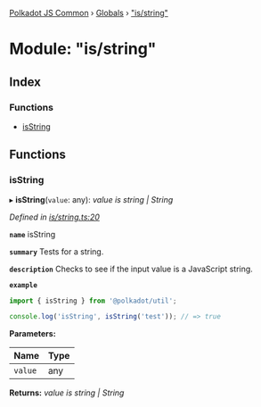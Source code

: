 [Polkadot JS Common](../README.md) › [Globals](../globals.md) › ["is/string"](_is_string_.md)

# Module: "is/string"

## Index

### Functions

* [isString](_is_string_.md#isstring)

## Functions

###  isString

▸ **isString**(`value`: any): *value is string | String*

*Defined in [is/string.ts:20](https://github.com/polkadot-js/common/blob/ffc6b032/packages/util/src/is/string.ts#L20)*

**`name`** isString

**`summary`** Tests for a string.

**`description`** 
Checks to see if the input value is a JavaScript string.

**`example`** 
<BR>

```javascript
import { isString } from '@polkadot/util';

console.log('isString', isString('test')); // => true
```

**Parameters:**

Name | Type |
------ | ------ |
`value` | any |

**Returns:** *value is string | String*
